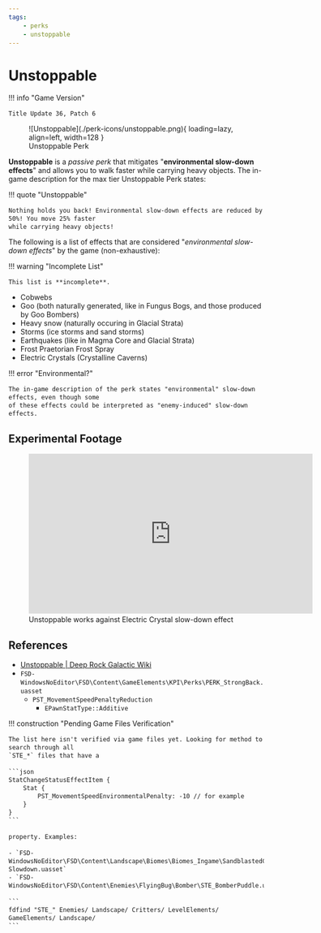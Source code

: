 ```yaml
---
tags:
    - perks
    - unstoppable
---
```


# Unstoppable

!!! info "Game Version"

    Title Update 36, Patch 6

<figure markdown>
  ![Unstoppable](./perk-icons/unstoppable.png){ loading=lazy, align=left, width=128 }
  <figcaption>Unstoppable Perk</figcaption>
</figure>

**Unstoppable** is a *passive perk* that mitigates "**environmental slow-down effects**" and allows
you to walk faster while carrying heavy objects. The in-game description for the max tier
Unstoppable Perk states:

!!! quote "Unstoppable"

    Nothing holds you back! Environmental slow-down effects are reduced by 50%! You move 25% faster
    while carrying heavy objects!

The following is a list of effects that are considered "*environmental slow-down effects*" by
the game (non-exhaustive):

!!! warning "Incomplete List"

    This list is **incomplete**.

- Cobwebs
- Goo (both naturally generated, like in Fungus Bogs, and those produced by Goo Bombers)
- Heavy snow (naturally occuring in Glacial Strata)
- Storms (ice storms and sand storms)
- Earthquakes (like in Magma Core and Glacial Strata)
- Frost Praetorian Frost Spray
- Electric Crystals (Crystalline Caverns)

!!! error "Environmental?"

    The in-game description of the perk states "environmental" slow-down effects, even though some
    of these effects could be interpreted as "enemy-induced" slow-down effects.

## Experimental Footage

<figure markdown>
  <iframe width="560" height="315" src="https://www.youtube.com/embed/M8wAqeL2tRI" title="YouTube video player" frameborder="0" allow="accelerometer; autoplay; clipboard-write; encrypted-media; gyroscope; picture-in-picture" allowfullscreen></iframe>
  <figcaption>Unstoppable works against Electric Crystal slow-down effect</figcaption>
</figure>

## References

- [Unstoppable | Deep Rock Galactic Wiki](https://deeprockgalactic.fandom.com/wiki/Unstoppable)
- `FSD-WindowsNoEditor\FSD\Content\GameElements\KPI\Perks\PERK_StrongBack.uasset`
    - `PST_MovementSpeedPenaltyReduction`
        - `EPawnStatType::Additive`

!!! construction "Pending Game Files Verification"

    The list here isn't verified via game files yet. Looking for method to search through all
    `STE_*` files that have a

    ```json
    StatChangeStatusEffectItem {
        Stat {
            PST_MovementSpeedEnvironmentalPenalty: -10 // for example
        }
    }
    ```

    property. Examples:

    - `FSD-WindowsNoEditor\FSD\Content\Landscape\Biomes\Biomes_Ingame\SandblastedCorridors\STE_SandStorm-Slowdown.uasset`
    - `FSD-WindowsNoEditor\FSD\Content\Enemies\FlyingBug\Bomber\STE_BomberPuddle.uasset`

    ```
    fdfind "STE_" Enemies/ Landscape/ Critters/ LevelElements/ GameElements/ Landscape/
    ```
